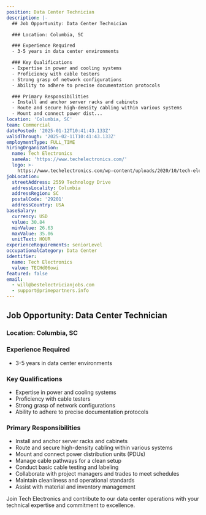 ```yaml
---
position: Data Center Technician
description: |-
  ## Job Opportunity: Data Center Technician

  ### Location: Columbia, SC

  ### Experience Required
  - 3-5 years in data center environments

  ### Key Qualifications
  - Expertise in power and cooling systems
  - Proficiency with cable testers
  - Strong grasp of network configurations
  - Ability to adhere to precise documentation protocols

  ### Primary Responsibilities
  - Install and anchor server racks and cabinets
  - Route and secure high-density cabling within various systems
  - Mount and connect power dist...
location: 'Columbia, SC'
team: Commercial
datePosted: '2025-01-12T10:41:43.133Z'
validThrough: '2025-02-11T10:41:43.133Z'
employmentType: FULL_TIME
hiringOrganization:
  name: Tech Electronics
  sameAs: 'https://www.techelectronics.com/'
  logo: >-
    https://www.techelectronics.com/wp-content/uploads/2020/10/tech-electronics-logo.png
jobLocation:
  streetAddress: 2559 Technology Drive
  addressLocality: Columbia
  addressRegion: SC
  postalCode: '29201'
  addressCountry: USA
baseSalary:
  currency: USD
  value: 30.84
  minValue: 26.63
  maxValue: 35.06
  unitText: HOUR
experienceRequirements: seniorLevel
occupationalCategory: Data Center
identifier:
  name: Tech Electronics
  value: TECHd06owi
featured: false
email:
  - will@bestelectricianjobs.com
  - support@primepartners.info
---
```




## Job Opportunity: Data Center Technician

### Location: Columbia, SC

### Experience Required
- 3-5 years in data center environments

### Key Qualifications
- Expertise in power and cooling systems
- Proficiency with cable testers
- Strong grasp of network configurations
- Ability to adhere to precise documentation protocols

### Primary Responsibilities
- Install and anchor server racks and cabinets
- Route and secure high-density cabling within various systems
- Mount and connect power distribution units (PDUs)
- Manage cable pathways for a clean setup
- Conduct basic cable testing and labeling
- Collaborate with project managers and trades to meet schedules
- Maintain cleanliness and operational standards
- Assist with material and inventory management

Join Tech Electronics and contribute to our data center operations with your technical expertise and commitment to excellence.